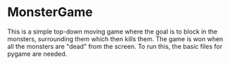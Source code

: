 # MonsterGame
This is a simple top-down moving game where the goal is to block in the monsters, surrounding them which then kills them. The game is won when all the monsters are "dead" from the screen. To run this, the basic files for pygame are needed.
